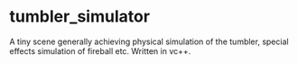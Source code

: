 # tumbler_simulator
A tiny scene generally achieving physical simulation of the tumbler, special effects simulation of fireball etc.
Written in vc++.
